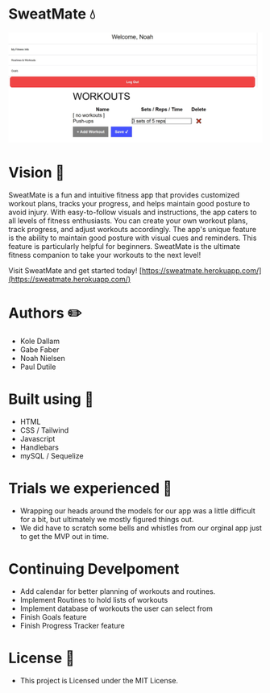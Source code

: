 # SweatMate 💧

![Alt text](./profile-screenshot.jpg)

# Vision 📝
SweatMate is a fun and intuitive fitness app that provides customized workout plans, tracks your progress, and helps maintain good posture to avoid injury. With easy-to-follow visuals and instructions, the app caters to all levels of fitness enthusiasts. You can create your own workout plans, track progress, and adjust workouts accordingly. The app's unique feature is the ability to maintain good posture with visual cues and reminders. This feature is particularly helpful for beginners. SweatMate is the ultimate fitness companion to take your workouts to the next level!

Visit SweatMate and get started today! [https://sweatmate.herokuapp.com/](https://sweatmate.herokuapp.com/)

# Authors ✏️
- Kole Dallam
- Gabe Faber
- Noah Nielsen
- Paul Dutile

# Built using 🚧
- HTML
- CSS / Tailwind
- Javascript
- Handlebars
- mySQL / Sequelize

# Trials we experienced 💢
- Wrapping our heads around the models for our app was a little difficult for a bit, but ultimately we mostly figured things out.
- We did have to scratch some bells and whistles from our orginal app just to get the MVP out in time.

# Continuing Develpoment
- Add calendar for better planning of workouts and routines.
- Implement Routines to hold lists of workouts
- Implement database of workouts the user can select from
- Finish Goals feature
- Finish Progress Tracker feature

# License 📄
- This project is Licensed under the MIT License.
